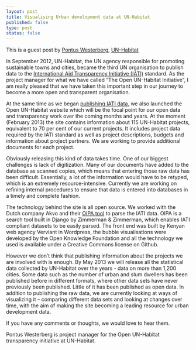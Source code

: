 ```yaml
---
layout: post
title: Visualising Urban development data at UN-Habitat
published: false
type: post
status: false
---
```


This is a guest post by [Pontus Westerberg](https://twitter.com/pontusw), [UN-Habitat](open.unhabitat.org) 

In September 2012, UN-Habitat, the UN agency responsible for promoting sustainable towns and cities, became the third UN organisation to publish data to the [International Aid Transparency Initiative (IATI)](http://www.aidtransparency.net/) standard. As the project manager for what we have called “The Open UN-Habitat Initiative”, I am really pleased that we have taken this important step in our journey to become a more open and transparent organisation. 

At the same time as we began [publishing IATI data](https://github.com/openaid-IATI/OPEN-UN-HABITAT), we also launched the Open UN-Habitat website which will be the focal point for our open data and transparency work over the coming months and years. At the moment (February 2013) the site contains information about 115 UN-Habitat projects, equivalent to 70 per cent of our current projects. It includes project data required by the IATI standard as well as project descriptions, budgets and information about project partners. We are working to provide additional documents for each project.

Obviously releasing this kind of data takes time. One of our biggest challenges is lack of digitization. Many of our documents have added to the database as scanned copies, which means that entering those raw data has been difficult. Essentially, a lot of the information would have to be retyped, which is an extremely resource-intensive. Currently we are working on refining internal procedures to ensure that data is entered into databases in a timely and complete fashion. 

The technology behind the site is all open source. We worked with the Dutch company Akvo and their [OIPA tool](http://oipa.openaidsearch.org/api/v2/docs/) to parse the IATI data. OIPA is a search tool built in Django by Zimmerman & Zimmerman, which enables IATI compliant datasets to be easily parsed. The front end was built by Kenyan web agency Verviant in Wordpress, the bubble visualisations were developed by the Open Knowledge Foundation and all the technology we used is available under a Creative Commons license on Github.

However we don’t think that publishing information about the projects we are involved with is enough. By May 2013 we will release all the statistical data collected by UN-Habitat over the years - data on more than 1,200 cities. Some data such as the number of urban and slum dwellers has been published before in different formats, where other data sets have never previously been published. Little of it has been published as open data. In addition to publishing the raw data, we are currently looking at ways of visualizing it – comparing different data sets and looking at changes over time, with the aim of making the site becoming a leading resource for urban development data. 

If you have any comments or thoughts, we would love to hear them. 

Pontus Westerberg is project manager for the Open UN-Habitat transparency initiative at UN-Habitat. 
